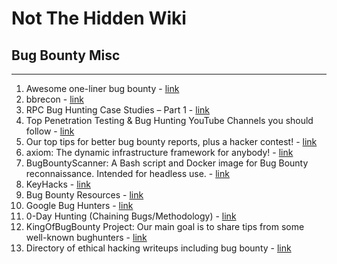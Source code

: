 # Not The Hidden Wiki

## Bug Bounty Misc
-----

1. Awesome one-liner bug bounty - [link](https://www.scyllaforums.com/Thread/awesome-one-liner-bug-bounty.113/)
2. bbrecon - [link](https://github.com/serain/bbrecon)
3. RPC Bug Hunting Case Studies – Part 1 - [link](https://www.fortinet.com/blog/threat-research/the-case-studies-of-microsoft-windows-remote-procedure-call-serv)
4. Top Penetration Testing & Bug Hunting YouTube Channels you should follow - [link](https://www.linkedin.com/posts/omarsalama_pentesting-bugbounty-vulnerabilities-activity-6734397230221938688-c2Jq)
5. Our top tips for better bug bounty reports, plus a hacker contest! - [link](https://about.gitlab.com/blog/2020/09/28/top-tips-for-better-bug-bounty-reports-and-a-hacker-contest/#celebrating-great-reports-and-great-reporters)
6. axiom: The dynamic infrastructure framework for anybody! - [link](https://github.com/pry0cc/axiom)
7. BugBountyScanner: A Bash script and Docker image for Bug Bounty reconnaissance. Intended for headless use. - [link](https://github.com/chvancooten/BugBountyScanner)
8. KeyHacks - [link](https://github.com/streaak/keyhacks)
9.  Bug Bounty Resources - [link](https://reconshell.com/bug-bounty-resources/)
10. Google Bug Hunters - [link](https://bughunters.google.com/)
11. 0-Day Hunting (Chaining Bugs/Methodology) - [link](https://blog.riotsecurityteam.com/0day-chains)
12. KingOfBugBounty Project: Our main goal is to share tips from some well-known bughunters - [link](https://github.com/KingOfBugbounty/KingOfBugBountyTips)
13. Directory of ethical hacking writeups including bug bounty - [link](https://pentester.land/writeups/)